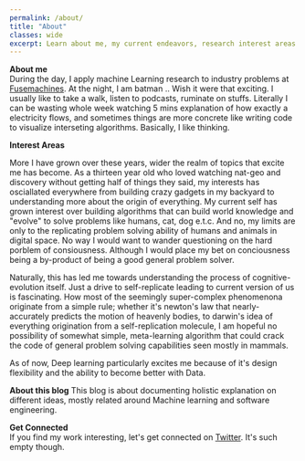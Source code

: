 ```yaml
---
permalink: /about/
title: "About"
classes: wide
excerpt: Learn about me, my current endeavors, research interest areas and the motive behind this personal blog.
---
```



**About me**  
During the day, I apply machine Learning research to industry problems at [Fusemachines](https://fusemachines.com). At the night, I am batman .. Wish it were that exciting. I usually like to take a walk, listen to podcasts, ruminate on stuffs. Literally I can be wasting whole week watching 5 mins explanation of how exactly a electricity flows, and sometimes things are more concrete like writing code to visualize interseting algorithms.
Basically, I like thinking.

**Interest Areas**  

More I have grown over these years, wider the realm of topics that excite me has become. As a thirteen year old who loved watching nat-geo and discovery without getting half of things they said, my interests has osciallated everywhere from building crazy gadgets in my backyard to understanding more about the origin of everything. My current self has grown interest over building algorithms that can build world knowledge and "evolve" to solve problems like humans, cat, dog e.t.c. And no, my limits are only to the replicating problem solving ability of humans and animals in digital space. No way I would want to wander questioning on the hard porblem of consiousness. Although I would place my bet on conciousness being a by-product of being a good general problem solver. 

Naturally, this has led me towards understanding the process of cognitive-evolution itself. Just a drive to self-replicate leading to current version of us is fascinating. How most of the seemingly super-complex phenomenona originate from a simple rule; whether it's newton's law that nearly-accurately predicts the motion of heavenly bodies, to darwin's idea of everything origination from a self-replication molecule, I am hopeful no possibility of somewhat simple, meta-learning algorithm that could crack the code of general problem solving capabilities seen mostly in mammals. 

As of now, Deep learning particularly excites me because of it's design flexibility and the ability to become better with Data.  


**About this blog**
This blog is about documenting holistic explanation on different ideas, mostly related around Machine learning and software engineering. 


**Get Connected**  
If you find my work interesting, let's get connected on [Twitter](https://twitter.com/robinalways1). It's such empty though.

